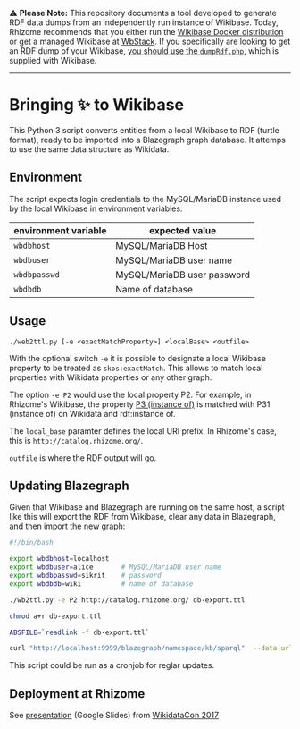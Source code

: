 ⚠️ **Please Note:** This repository documents a tool developed to generate RDF data dumps from an independently run instance of Wikibase. Today, Rhizome recommends that you either run the [Wikibase Docker distribution](https://github.com/wmde/wikibase-docker/) or get a managed Wikibase at [WbStack](https://www.wbstack.com/). If you specifically are looking to get an RDF dump of your Wikibase, [you should use the `dumpRdf.php`](http://learningwikibase.com/install-wikibase/#exporting-data-as-a-json-or-rdf-dump), which is supplied with Wikibase.

---

# Bringing ✨ to Wikibase

This Python 3 script converts entities from a local Wikibase to RDF (turtle format), ready to be imported into a Blazegraph graph database. It attemps to use the same data structure as Wikidata.

## Environment

The script expects login credentials to the MySQL/MariaDB instance used by the local Wikibase in environment variables:

|environment variable|expected value             |
|--------------------|---------------------------|
|`wbdbhost`          |MySQL/MariaDB Host         |
|`wbdbuser`          |MySQL/MariaDB user name    |
|`wbdbpasswd`        |MySQL/MariaDB user password|
|`wbdbdb`            |Name of database           |

## Usage

`./web2ttl.py [-e <exactMatchProperty>] <localBase> <outfile>`

With the optional switch `-e` it is possible to designate a local Wikibase property to be treated as `skos:exactMatch`. This allows to match local properties with Wikidata properties or any other graph.

The option `-e P2` would use the local property P2. For example, in Rhizome's Wikibase, the property [P3 (instance of)](https://catalog.rhizome.org/w/Property:P3) is matched with P31 (instance of) on Wikidata and rdf:instance of.

The `local_base` paramter defines the local URI prefix. In Rhizome's case, this is `http://catalog.rhizome.org/`.

`outfile` is where the RDF output will go.

## Updating Blazegraph

Given that Wikibase and Blazegraph are running on the same host, a script like this will export the RDF from Wikibase, clear any data in Blazegraph, and then import the new graph:

```bash
#!/bin/bash

export wbdbhost=localhost
export wbdbuser=alice       # MySQL/MariaDB user name
export wbdbpasswd=sikrit    # password 
export wbdbdb=wiki          # name of database

./wb2ttl.py -e P2 http://catalog.rhizome.org/ db-export.ttl

chmod a+r db-export.ttl

ABSFILE=`readlink -f db-export.ttl`

curl "http://localhost:9999/blazegraph/namespace/kb/sparql"  --data-urlencode "update=DROP ALL; LOAD <file:///$ABSFILE>;"
```

This script could be run as a cronjob for reglar updates.

## Deployment at Rhizome

See [presentation](https://docs.google.com/presentation/d/1rfohNJ9FcUZuhMAzatbISAJlIj-aTMBAzDWMGl3vGr0/edit?usp=sharing) (Google Slides) from [WikidataCon 2017](https://www.wikidata.org/wiki/Wikidata:WikidataCon_2017/Submissions/Integrating_a_custom_Wikibase_Instance_(Rhizome)_and_Wikidata_via_SPARQL)
